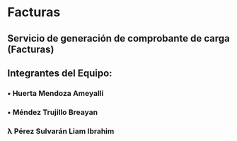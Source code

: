 # Facturas
## Servicio de generación de comprobante de carga (Facturas)
## Integrantes del Equipo:
### • Huerta Mendoza Ameyalli
### • Méndez Trujillo Breayan
### λ Pérez Sulvarán Liam Ibrahim
